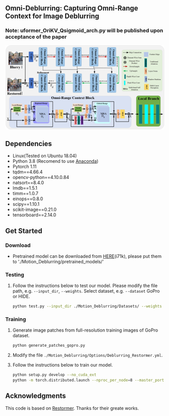 <!-- Title -->
## Omni-Deblurring: Capturing Omni-Range Context for Image Deblurring
### Note: uformer_OriKV_Qsigmoid_arch.py will be published upon acceptance of the paper

![image text](https://github.com/yaowli468/Omni-Deblurring/blob/main/IMG/Framework.jpg)
 
## Dependencies
* Linux(Tested on Ubuntu 18.04) 
* Python 3.8 (Recomend to use [Anaconda](https://www.anaconda.com/products/individual#linux))
* Pytorch 1.11
* tqdm==4.66.4
* opencv-python==4.10.0.84
* natsort==8.4.0
* lmdb==1.5.1
* timm==1.0.7
* einops==0.8.0
* scipy==1.10.1
* scikit-image==0.21.0
* tensorboard==2.14.0

## Get Started

### Download
* Pretrained model can be downloaded from [HERE](https://pan.baidu.com/s/1buNU5yv4vWTXi9Pw5BocJA)(i71k), please put them to './Motion_Deblurring/pretrained_models/'

### Testing
1. Follow the instructions below to test our model. Please modify the file path, e.g. `--input_dir`, `--weights`. Select dataset, e.g. `--dataset` GoPro or HIDE.
    ```sh
    python test.py --input_dir ./Motion_Deblurring/Datasets/ --weights ./Motion_Deblurring/pretrained_models/net_g_latest.pth --dataset GoPro
    ```

### Training
1. Generate image patches from full-resolution training images of GoPro dataset.
   ```sh  
   python generate_patches_gopro.py 
   ```
2. Modify the file `./Motion_Deblurring/Options/Deblurring_Restormer.yml`.

3. Follow the instructions below to train our model.
   ```sh  
   python setup.py develop --no_cuda_ext
   python -m torch.distributed.launch --nproc_per_node=8 --master_port=4321 basicsr/train.py -opt options/train/GoPro.yml --launcher pytorch
   ```
## Acknowledgments
This code is based on [Restormer](https://github.com/swz30/Restormer). Thanks for their greate works.

 



